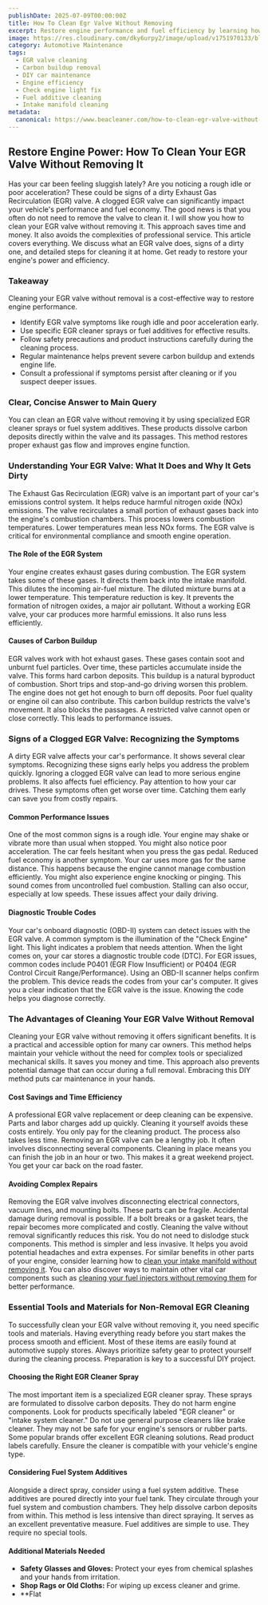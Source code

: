 ```yaml
---
publishDate: 2025-07-09T00:00:00Z
title: How To Clean Egr Valve Without Removing
excerpt: Restore engine performance and fuel efficiency by learning how to clean your EGR valve without removing it. Discover simple DIY methods to tackle carbon buildup and prevent costly repairs.
image: https://res.cloudinary.com/dky6urpy2/image/upload/v1751970133/blog_image_1751970133_amigaa.webp
category: Automotive Maintenance
tags:
  - EGR valve cleaning
  - Carbon buildup removal
  - DIY car maintenance
  - Engine efficiency
  - Check engine light fix
  - Fuel additive cleaning
  - Intake manifold cleaning
metadata:
  canonical: https://www.beacleaner.com/how-to-clean-egr-valve-without-removing
---
```


## Restore Engine Power: How To Clean Your EGR Valve Without Removing It

Has your car been feeling sluggish lately? Are you noticing a rough idle or poor acceleration? These could be signs of a dirty Exhaust Gas Recirculation (EGR) valve. A clogged EGR valve can significantly impact your vehicle's performance and fuel economy. The good news is that you often do not need to remove the valve to clean it. I will show you how to clean your EGR valve without removing it. This approach saves time and money. It also avoids the complexities of professional service. This article covers everything. We discuss what an EGR valve does, signs of a dirty one, and detailed steps for cleaning it at home. Get ready to restore your engine's power and efficiency.

### Takeaway

Cleaning your EGR valve without removal is a cost-effective way to restore engine performance.

*   Identify EGR valve symptoms like rough idle and poor acceleration early.
*   Use specific EGR cleaner sprays or fuel additives for effective results.
*   Follow safety precautions and product instructions carefully during the cleaning process.
*   Regular maintenance helps prevent severe carbon buildup and extends engine life.
*   Consult a professional if symptoms persist after cleaning or if you suspect deeper issues.

### Clear, Concise Answer to Main Query

You can clean an EGR valve without removing it by using specialized EGR cleaner sprays or fuel system additives. These products dissolve carbon deposits directly within the valve and its passages. This method restores proper exhaust gas flow and improves engine function.

### Understanding Your EGR Valve: What It Does and Why It Gets Dirty

The Exhaust Gas Recirculation (EGR) valve is an important part of your car's emissions control system. It helps reduce harmful nitrogen oxide (NOx) emissions. The valve recirculates a small portion of exhaust gases back into the engine's combustion chambers. This process lowers combustion temperatures. Lower temperatures mean less NOx forms. The EGR valve is critical for environmental compliance and smooth engine operation.

#### The Role of the EGR System

Your engine creates exhaust gases during combustion. The EGR system takes some of these gases. It directs them back into the intake manifold. This dilutes the incoming air-fuel mixture. The diluted mixture burns at a lower temperature. This temperature reduction is key. It prevents the formation of nitrogen oxides, a major air pollutant. Without a working EGR valve, your car produces more harmful emissions. It also runs less efficiently.

#### Causes of Carbon Buildup

EGR valves work with hot exhaust gases. These gases contain soot and unburnt fuel particles. Over time, these particles accumulate inside the valve. This forms hard carbon deposits. This buildup is a natural byproduct of combustion. Short trips and stop-and-go driving worsen this problem. The engine does not get hot enough to burn off deposits. Poor fuel quality or engine oil can also contribute. This carbon buildup restricts the valve's movement. It also blocks the passages. A restricted valve cannot open or close correctly. This leads to performance issues.

### Signs of a Clogged EGR Valve: Recognizing the Symptoms

A dirty EGR valve affects your car's performance. It shows several clear symptoms. Recognizing these signs early helps you address the problem quickly. Ignoring a clogged EGR valve can lead to more serious engine problems. It also affects fuel efficiency. Pay attention to how your car drives. These symptoms often get worse over time. Catching them early can save you from costly repairs.

#### Common Performance Issues

One of the most common signs is a rough idle. Your engine may shake or vibrate more than usual when stopped. You might also notice poor acceleration. The car feels hesitant when you press the gas pedal. Reduced fuel economy is another symptom. Your car uses more gas for the same distance. This happens because the engine cannot manage combustion efficiently. You might also experience engine knocking or pinging. This sound comes from uncontrolled fuel combustion. Stalling can also occur, especially at low speeds. These issues affect your daily driving.

#### Diagnostic Trouble Codes

Your car's onboard diagnostic (OBD-II) system can detect issues with the EGR valve. A common symptom is the illumination of the "Check Engine" light. This light indicates a problem that needs attention. When the light comes on, your car stores a diagnostic trouble code (DTC). For EGR issues, common codes include P0401 (EGR Flow Insufficient) or P0404 (EGR Control Circuit Range/Performance). Using an OBD-II scanner helps confirm the problem. This device reads the codes from your car's computer. It gives you a clear indication that the EGR valve is the issue. Knowing the code helps you diagnose correctly.

### The Advantages of Cleaning Your EGR Valve Without Removal

Cleaning your EGR valve without removing it offers significant benefits. It is a practical and accessible option for many car owners. This method helps maintain your vehicle without the need for complex tools or specialized mechanical skills. It saves you money and time. This approach also prevents potential damage that can occur during a full removal. Embracing this DIY method puts car maintenance in your hands.

#### Cost Savings and Time Efficiency

A professional EGR valve replacement or deep cleaning can be expensive. Parts and labor charges add up quickly. Cleaning it yourself avoids these costs entirely. You only pay for the cleaning product. The process also takes less time. Removing an EGR valve can be a lengthy job. It often involves disconnecting several components. Cleaning in place means you can finish the job in an hour or two. This makes it a great weekend project. You get your car back on the road faster.

#### Avoiding Complex Repairs

Removing the EGR valve involves disconnecting electrical connectors, vacuum lines, and mounting bolts. These parts can be fragile. Accidental damage during removal is possible. If a bolt breaks or a gasket tears, the repair becomes more complicated and costly. Cleaning the valve without removal significantly reduces this risk. You do not need to dislodge stuck components. This method is simpler and less invasive. It helps you avoid potential headaches and extra expenses. For similar benefits in other parts of your engine, consider learning how to [clean your intake manifold without removing it](https://beacleaner.com/how-to-clean-intake-manifold-without-removing). You can also discover ways to maintain other vital car components such as [cleaning your fuel injectors without removing them](https://beacleaner.com/how-to-clean-fuel-injectors-without-removing-them) for better performance.

### Essential Tools and Materials for Non-Removal EGR Cleaning

To successfully clean your EGR valve without removing it, you need specific tools and materials. Having everything ready before you start makes the process smooth and efficient. Most of these items are easily found at automotive supply stores. Always prioritize safety gear to protect yourself during the cleaning process. Preparation is key to a successful DIY project.

#### Choosing the Right EGR Cleaner Spray

The most important item is a specialized EGR cleaner spray. These sprays are formulated to dissolve carbon deposits. They do not harm engine components. Look for products specifically labeled "EGR cleaner" or "intake system cleaner." Do not use general purpose cleaners like brake cleaner. They may not be safe for your engine's sensors or rubber parts. Some popular brands offer excellent EGR cleaning solutions. Read product labels carefully. Ensure the cleaner is compatible with your vehicle's engine type.

#### Considering Fuel System Additives

Alongside a direct spray, consider using a fuel system additive. These additives are poured directly into your fuel tank. They circulate through your fuel system and combustion chambers. They help dissolve carbon deposits from within. This method is less intensive than direct spraying. It serves as an excellent preventative measure. Fuel additives are simple to use. They require no special tools.

#### Additional Materials Needed

*   **Safety Glasses and Gloves:** Protect your eyes from chemical splashes and your hands from irritation.
*   **Shop Rags or Old Cloths:** For wiping up excess cleaner and grime.
*   **Flat